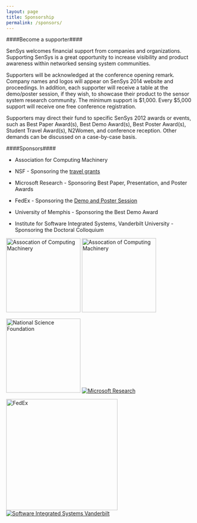 ```yaml
---
layout: page
title: Sponsorship
permalink: /sponsors/
---
```


####Become a supporter####

SenSys welcomes financial support from companies and organizations. Supporting
SenSys is a great opportunity to increase visibility and product awareness
within networked sensing system communities.

Supporters will be acknowledged at the conference opening remark. Company names
and logos will appear on SenSys 2014 website and proceedings. In addition, each
supporter will receive a table at the demo/poster session, if they wish, to
showcase their product to the sensor system research community. The minimum
support is $1,000. Every $5,000 support will receive one free conference
registration.

Supporters may direct their fund to specific SenSys 2012 awards or events, such
as Best Paper Award(s), Best Demo Award(s), Best Poster Award(s), Student Travel
Award(s), N2Women, and conference reception. Other demands can be discussed on a
case-by-case basis.

####Sponsors####

- Association for Computing Machinery

- NSF - Sponsoring the [travel grants](/2014//registration/#travelgrant)

- Microsoft Research - Sponsoring Best Paper, Presentation, and Poster Awards

- FedEx - Sponsoring the [Demo and Poster Session](/2014/demos)

- University of Memphis - Sponsoring the Best Demo Award

- Institute for Software Integrated Systems, Vanderbilt University - Sponsoring the Doctoral Colloquium

<a href="http://www.acm.org"><img width="200px" src="{{site.baseurl}}/resources/images/acm.png" alt="Assocation of Computing Machinery"/></a>
<a href="http://www.acm.org"><img width="200px" src="{{site.baseurl}}/resources/images/acm-sig-logo.png" alt="Assocation of Computing Machinery"/></a>

<a href="http://www.nsf.org"><img width="200px" src="{{site.baseurl}}/resources/images/nsf.jpg" alt="National Science Foundation"/></a>
<a href="http://research.microsoft.com/"><img src="{{site.baseurl}}/resources/images/MSRlogo.png" alt="Microsoft Research"/></a>

<a href="http://www.fedex.com"><img src="{{site.baseurl}}/resources/images/fedex.jpg" width="300px" alt="FedEx"/></a>
<a href="http://www.isis.vanderbilt.edu"><img src="{{site.baseurl}}/resources/images/IsisLogo.jpg" alt="Software Integrated Systems Vanderbilt"/></a>
